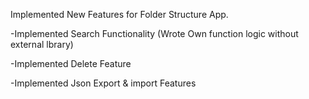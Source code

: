 Implemented New Features for Folder Structure App.

-Implemented Search Functionality (Wrote Own function logic without external lbrary)

-Implemented Delete Feature

-Implemented Json Export & import Features

